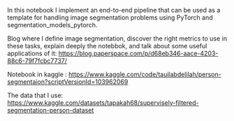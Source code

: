 In this notebook I implement an end-to-end pipeline that can be used as a template for handling image segmentation problems using PyTorch and segmentation_models_pytorch.

Blog where I define image segmentation, discover the right metrics to use in these tasks, explain deeply the notebbok, and talk about some useful applications of it: https://blog.paperspace.com/p/d68eb346-aace-4203-88c6-79f7fcbc7737/

Notebook in kaggle : https://www.kaggle.com/code/tauilabdelilah/person-segmentaion?scriptVersionId=103962069

The data that I use: https://www.kaggle.com/datasets/tapakah68/supervisely-filtered-segmentation-person-dataset
